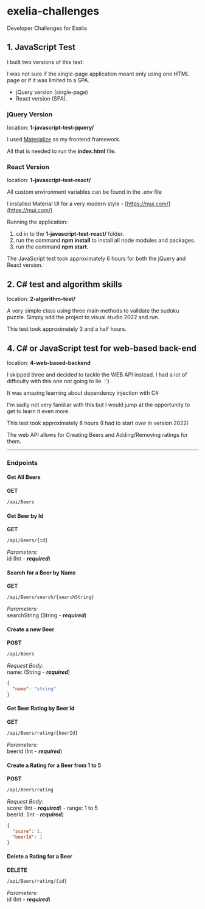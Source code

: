 # exelia-challenges
Developer Challenges for Exelia


## 1. JavaScript Test

I built two versions of this test:

I was not sure if the single-page application meant only using one HTML page or if it was limited to a SPA.
- jQuery version (single-page)
- React version (SPA).

### jQuery Version

location: **1-javascript-test-jquery/**

I used [Materialize](https://materializecss.com/) as my frontend framework.

All that is needed to run the **index.html** file.

### React Version
location: **1-javascript-test-react/**

All custom environment variables can be found in the .env file

I installed Material UI for a very modern style - [https://mui.com/](https://mui.com/)

Running the application:

1. cd in to the **1-javascript-test-react/** folder.
2. run the command **npm install** to install all node modules and packages.
3. run the command **npm start**.

The JavaScript test took approximately 6 hours for both the jQuery and React version.

## 2. C# test and algorithm skills
location: **2-algorithm-test/**

A very simple class using three main methods to validate the sudoku puzzle.
Simply add the project to visual studio 2022 and run.

This test took approximately 3 and a half hours.

## 4. C# or JavaScript test for web-based back-end

location: **4-web-based-backend**

I skipped three and decided to tackle the WEB API instead.
I had a lot of difficulty with this one not going to lie. :')

It was amazing learning about dependency injection with C#

I'm sadly not very familiar with this but I would jump at the opportunity to get to learn it even more.

This test took approximately 8 hours (I had to start over in version 2022)

The web API allows for Creating Beers and Adding/Removing ratings for them.

---
### Endpoints

#### Get All Beers
**GET**
```bash
/api/Beers
```

#### Get Beer by Id
**GET**
```bash
/api/Beers/{id}
```
*Parameters:* \
id (Int - ***required***)


#### Search for a Beer by Name
**GET**
```bash
/api/Beers/search/{searchString}
```
*Parameters:* \
searchString (String - ***required***)

#### Create a new Beer
**POST**
```bash
/api/Beers
```
*Request Body:* \
name: (String - ***required***)
```json
{
  "name": "string"
}
```

#### Get Beer Rating by Beer Id
**GET**
```bash
/api/Beers/rating/{beerId}
```
*Parameters:* \
beerId (Int - ***required***)

#### Create a Rating for a Beer from 1 to 5
**POST**
```bash
/api/Beers/rating
```
*Request Body:* \
score: (Int - ***required***) - range: 1 to 5 \
beerId: (Int - ***required***)
```json
{
  "score": 1,
  "beerId": 1
}
```

#### Delete a Rating for a Beer
**DELETE**
```bash
/api/Beers/rating/{id}
```

*Parameters:* \
id (Int - ***required***)